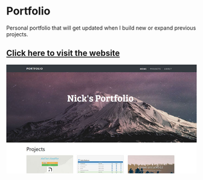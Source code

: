 # Portfolio
Personal portfolio that will get updated when I build new or expand previous projects.

## [Click here to visit the website](https://nickt5.github.io/)

![Website preview](https://raw.githubusercontent.com/NickT5/NickT5.github.io/master/img/portfolio.jpg)
